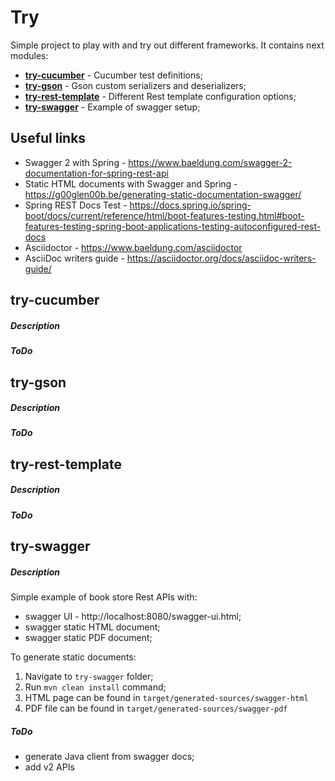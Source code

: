 # Try
Simple project to play with and try out different frameworks. It contains next modules:
* **[try-cucumber](#try-cucumber)** - Cucumber test definitions;
* **[try-gson](#try-gson)** - Gson custom serializers and deserializers;
* **[try-rest-template](#try-rest-template)** - Different Rest template configuration options;
* **[try-swagger](#try-swagger)** - Example of swagger setup;

## Useful links
* Swagger 2 with Spring - https://www.baeldung.com/swagger-2-documentation-for-spring-rest-api
* Static HTML documents with Swagger and Spring - https://g00glen00b.be/generating-static-documentation-swagger/
* Spring REST Docs Test - https://docs.spring.io/spring-boot/docs/current/reference/html/boot-features-testing.html#boot-features-testing-spring-boot-applications-testing-autoconfigured-rest-docs
* Asciidoctor - https://www.baeldung.com/asciidoctor
* AsciiDoc writers guide - https://asciidoctor.org/docs/asciidoc-writers-guide/

## <a name="try-cucumber" /> try-cucumber
##### Description

##### ToDo

## <a name="try-gson" /> try-gson
##### Description

##### ToDo

## <a name="try-rest-template" /> try-rest-template
##### Description

##### ToDo

## <a name="try-swagger" /> try-swagger
##### Description
Simple example of book store Rest APIs with:
* swagger UI - http://localhost:8080/swagger-ui.html;
* swagger static HTML document;
* swagger static PDF document;

To generate static documents:
1. Navigate to `try-swagger` folder;
2. Run `mvn clean install` command;
3. HTML page can be found in `target/generated-sources/swagger-html`
3. PDF file can be found in `target/generated-sources/swagger-pdf`

##### ToDo
* generate Java client from swagger docs;
* add v2 APIs
